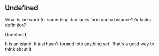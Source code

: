 
## Undefined

What is the word for something that lacks form and substance? Or lacks definition?

Undefined.

It is an island. It just hasn't formed into anything yet. That's a good way to think about it.
